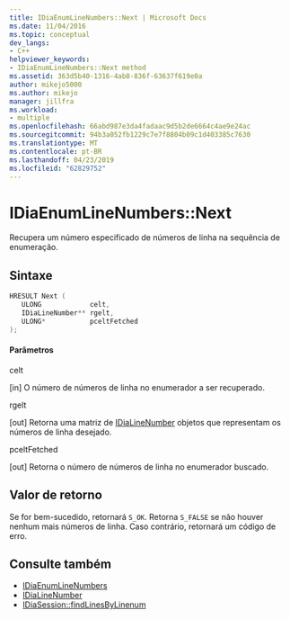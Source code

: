 ```yaml
---
title: IDiaEnumLineNumbers::Next | Microsoft Docs
ms.date: 11/04/2016
ms.topic: conceptual
dev_langs:
- C++
helpviewer_keywords:
- IDiaEnumLineNumbers::Next method
ms.assetid: 363d5b40-1316-4ab8-836f-63637f619e0a
author: mikejo5000
ms.author: mikejo
manager: jillfra
ms.workload:
- multiple
ms.openlocfilehash: 66abd987e3da4fadaac9d5b2de6664c4ae9e24ac
ms.sourcegitcommit: 94b3a052fb1229c7e7f8804b09c1d403385c7630
ms.translationtype: MT
ms.contentlocale: pt-BR
ms.lasthandoff: 04/23/2019
ms.locfileid: "62829752"
---
```

# <a name="idiaenumlinenumbersnext"></a>IDiaEnumLineNumbers::Next
Recupera um número especificado de números de linha na sequência de enumeração.

## <a name="syntax"></a>Sintaxe

```C++
HRESULT Next ( 
   ULONG            celt,
   IDiaLineNumber** rgelt,
   ULONG*           pceltFetched
);
```

#### <a name="parameters"></a>Parâmetros
 celt

[in] O número de números de linha no enumerador a ser recuperado.

 rgelt

[out] Retorna uma matriz de [IDiaLineNumber](../../debugger/debug-interface-access/idialinenumber.md) objetos que representam os números de linha desejado.

 pceltFetched

[out] Retorna o número de números de linha no enumerador buscado.

## <a name="return-value"></a>Valor de retorno
 Se for bem-sucedido, retornará `S_OK`. Retorna `S_FALSE` se não houver nenhum mais números de linha. Caso contrário, retornará um código de erro.

## <a name="see-also"></a>Consulte também
- [IDiaEnumLineNumbers](../../debugger/debug-interface-access/idiaenumlinenumbers.md)
- [IDiaLineNumber](../../debugger/debug-interface-access/idialinenumber.md)
- [IDiaSession::findLinesByLinenum](../../debugger/debug-interface-access/idiasession-findlinesbylinenum.md)